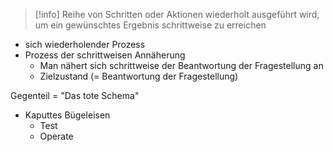

> [!info] 
> Reihe von Schritten oder Aktionen wiederholt ausgeführt wird, um ein gewünschtes Ergebnis schrittweise zu erreichen




- sich wiederholender Prozess
- Prozess der schrittweisen Annäherung
	- Man nähert sich schrittweise der Beantwortung der Fragestellung an
	- Zielzustand (= Beantwortung der Fragestellung)


Gegenteil = "Das tote Schema"
- Kaputtes Bügeleisen
	- Test
	- Operate